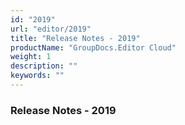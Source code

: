 ```yaml
---
id: "2019"
url: "editor/2019"
title: "Release Notes - 2019"
productName: "GroupDocs.Editor Cloud"
weight: 1
description: ""
keywords: ""
---
```


### Release Notes - 2019 ###



